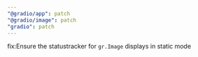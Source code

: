 ```yaml
---
"@gradio/app": patch
"@gradio/image": patch
"gradio": patch
---
```


fix:Ensure the statustracker for `gr.Image` displays in static mode
